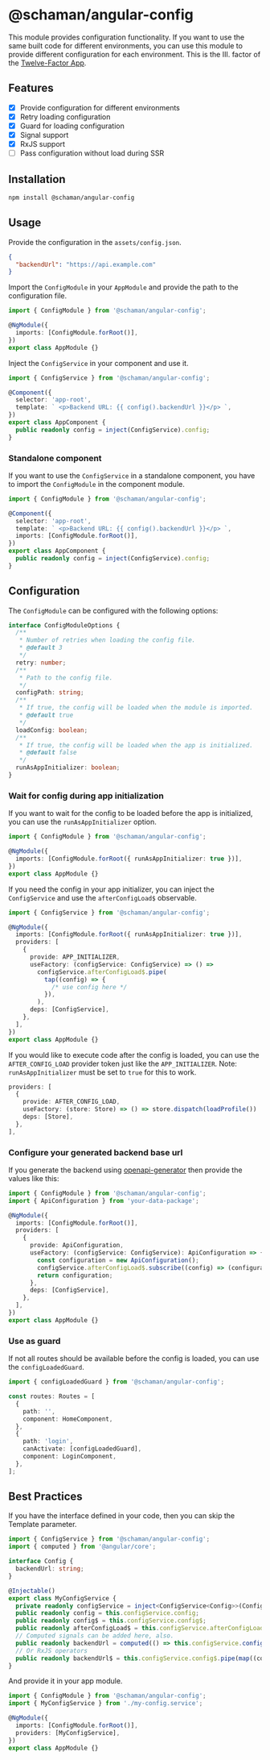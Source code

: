 # @schaman/angular-config

This module provides configuration functionality. If you want to use the same built code for different environments, you can use this module to provide different configuration for each environment. This is the III. factor of the [Twelve-Factor App](https://12factor.net/config).

## Features

- [x] Provide configuration for different environments
- [x] Retry loading configuration
- [x] Guard for loading configuration
- [x] Signal support
- [x] RxJS support
- [ ] Pass configuration without load during SSR

## Installation

```bash
npm install @schaman/angular-config
```

## Usage

Provide the configuration in the `assets/config.json`.

```json
{
  "backendUrl": "https://api.example.com"
}
```

Import the `ConfigModule` in your `AppModule` and provide the path to the configuration file.

```typescript
import { ConfigModule } from '@schaman/angular-config';

@NgModule({
  imports: [ConfigModule.forRoot()],
})
export class AppModule {}
```

Inject the `ConfigService` in your component and use it.

```typescript
import { ConfigService } from '@schaman/angular-config';

@Component({
  selector: 'app-root',
  template: ` <p>Backend URL: {{ config().backendUrl }}</p> `,
})
export class AppComponent {
  public readonly config = inject(ConfigService).config;
}
```

### Standalone component

If you want to use the `ConfigService` in a standalone component, you have to import the `ConfigModule` in the component module.

```typescript
import { ConfigModule } from '@schaman/angular-config';

@Component({
  selector: 'app-root',
  template: ` <p>Backend URL: {{ config().backendUrl }}</p> `,
  imports: [ConfigModule.forRoot()],
})
export class AppComponent {
  public readonly config = inject(ConfigService).config;
}
```

## Configuration

The `ConfigModule` can be configured with the following options:

```typescript
interface ConfigModuleOptions {
  /**
   * Number of retries when loading the config file.
   * @default 3
   */
  retry: number;
  /**
   * Path to the config file.
   */
  configPath: string;
  /**
   * If true, the config will be loaded when the module is imported.
   * @default true
   */
  loadConfig: boolean;
  /**
   * If true, the config will be loaded when the app is initialized.
   * @default false
   */
  runAsAppInitializer: boolean;
}
```

### Wait for config during app initialization

If you want to wait for the config to be loaded before the app is initialized, you can use the `runAsAppInitializer` option.

```typescript
import { ConfigModule } from '@schaman/angular-config';

@NgModule({
  imports: [ConfigModule.forRoot({ runAsAppInitializer: true })],
})
export class AppModule {}
```

If you need the config in your app initializer, you can inject the `ConfigService` and use the `afterConfigLoad$` observable.

```typescript
import { ConfigService } from '@schaman/angular-config';

@NgModule({
  imports: [ConfigModule.forRoot({ runAsAppInitializer: true })],
  providers: [
    {
      provide: APP_INITIALIZER,
      useFactory: (configService: ConfigService) => () =>
        configService.afterConfigLoad$.pipe(
          tap((config) => {
            /* use config here */
          }),
        ),
      deps: [ConfigService],
    },
  ],
})
export class AppModule {}
```

If you would like to execute code after the config is loaded, you can use the `AFTER_CONFIG_LOAD` provider token just like the `APP_INITIALIZER`.
Note: `runAsAppInitializer` must be set to `true` for this to work.

```typescript
providers: [
  {
    provide: AFTER_CONFIG_LOAD,
    useFactory: (store: Store) => () => store.dispatch(loadProfile())
    deps: [Store],
  },
],
```

### Configure your generated backend base url

If you generate the backend using [openapi-generator](https://github.com/OpenAPITools/openapi-generator) then provide the values like this:

```typescript
import { ConfigModule } from '@schaman/angular-config';
import { ApiConfiguration } from 'your-data-package';

@NgModule({
  imports: [ConfigModule.forRoot()],
  providers: [
    {
      provide: ApiConfiguration,
      useFactory: (configService: ConfigService): ApiConfiguration => {
        const configuration = new ApiConfiguration();
        configService.afterConfigLoad$.subscribe((config) => (configuration.basePath = config.backendUrl));
        return configuration;
      },
      deps: [ConfigService],
    },
  ],
})
export class AppModule {}
```

### Use as guard

If not all routes should be available before the config is loaded, you can use the `configLoadedGuard`.

```typescript
import { configLoadedGuard } from '@schaman/angular-config';

const routes: Routes = [
  {
    path: '',
    component: HomeComponent,
  },
  {
    path: 'login',
    canActivate: [configLoadedGuard],
    component: LoginComponent,
  },
];
```

## Best Practices

If you have the interface defined in your code, then you can skip the Template parameter.

```typescript
import { ConfigService } from '@schaman/angular-config';
import { computed } from '@angular/core';

interface Config {
  backendUrl: string;
}

@Injectable()
export class MyConfigService {
  private readonly configService = inject<ConfigService<Config>>(ConfigService);
  public readonly config = this.configService.config;
  public readonly config$ = this.configService.config$;
  public readonly afterConfigLoad$ = this.configService.afterConfigLoad$;
  // Computed signals can be added here, also.
  public readonly backendUrl = computed(() => this.configService.config().backendUrl);
  // Or RxJS operators
  public readonly backendUrl$ = this.configService.config$.pipe(map((config) => config.backendUrl));
}
```

And provide it in your app module.

```typescript
import { ConfigModule } from '@schaman/angular-config';
import { MyConfigService } from './my-config.service';

@NgModule({
  imports: [ConfigModule.forRoot()],
  providers: [MyConfigService],
})
export class AppModule {}
```
